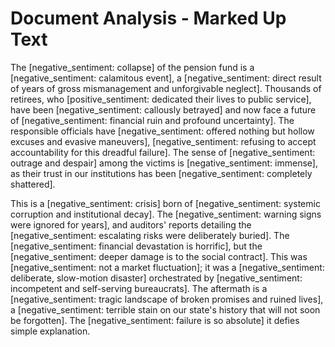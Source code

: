 # Document Analysis - Marked Up Text

The [negative_sentiment: collapse] of the pension fund is a [negative_sentiment: calamitous event], a [negative_sentiment: direct result of years of gross mismanagement and unforgivable neglect]. Thousands of retirees, who [positive_sentiment: dedicated their lives to public service], have been [negative_sentiment: callously betrayed] and now face a future of [negative_sentiment: financial ruin and profound uncertainty]. The responsible officials have [negative_sentiment: offered nothing but hollow excuses and evasive maneuvers], [negative_sentiment: refusing to accept accountability for this dreadful failure]. The sense of [negative_sentiment: outrage and despair] among the victims is [negative_sentiment: immense], as their trust in our institutions has been [negative_sentiment: completely shattered].

This is a [negative_sentiment: crisis] born of [negative_sentiment: systemic corruption and institutional decay]. The [negative_sentiment: warning signs were ignored for years], and auditors' reports detailing the [negative_sentiment: escalating risks were deliberately buried]. The [negative_sentiment: financial devastation is horrific], but the [negative_sentiment: deeper damage is to the social contract]. This was [negative_sentiment: not a market fluctuation]; it was a [negative_sentiment: deliberate, slow-motion disaster] orchestrated by [negative_sentiment: incompetent and self-serving bureaucrats]. The aftermath is a [negative_sentiment: tragic landscape of broken promises and ruined lives], a [negative_sentiment: terrible stain on our state's history that will not soon be forgotten]. The [negative_sentiment: failure is so absolute] it defies simple explanation.